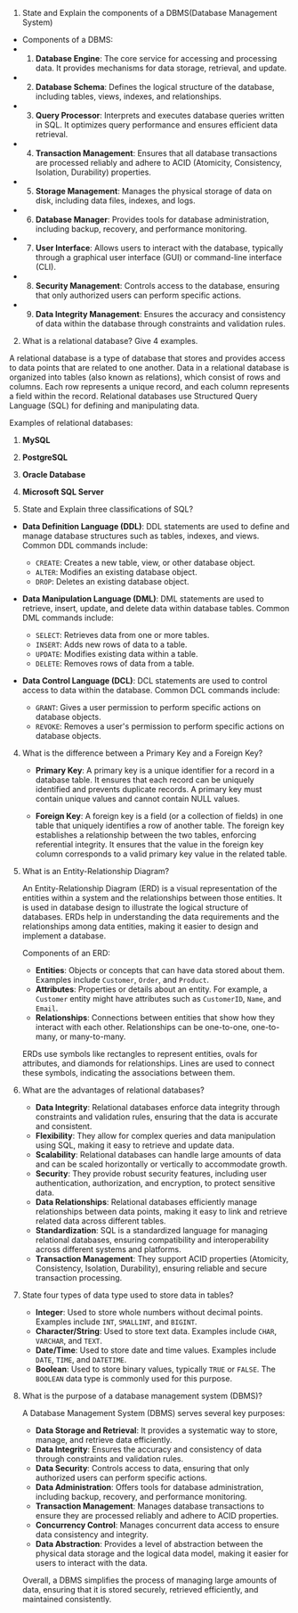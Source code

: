 1. State and Explain the components of a DBMS(Database Management System)
* Components of a DBMS:
 * 1. **Database Engine**: The core service for accessing and processing data. It provides mechanisms for data storage, retrieval, and update.
 * 2. **Database Schema**: Defines the logical structure of the database, including tables, views, indexes, and relationships.
 * 3. **Query Processor**: Interprets and executes database queries written in SQL. It optimizes query performance and ensures efficient data retrieval.
 * 4. **Transaction Management**: Ensures that all database transactions are processed reliably and adhere to ACID (Atomicity, Consistency, Isolation, Durability) properties.
 * 5. **Storage Management**: Manages the physical storage of data on disk, including data files, indexes, and logs.
 * 6. **Database Manager**: Provides tools for database administration, including backup, recovery, and performance monitoring.
 * 7. **User Interface**: Allows users to interact with the database, typically through a graphical user interface (GUI) or command-line interface (CLI).
 * 8. **Security Management**: Controls access to the database, ensuring that only authorized users can perform specific actions.
 * 9. **Data Integrity Management**: Ensures the accuracy and consistency of data within the database through constraints and validation rules.

2. What is a relational database? Give 4 examples.

A relational database is a type of database that stores and provides access to data points that are related to one another. Data in a relational database is organized into tables (also known as relations), which consist of rows and columns. Each row represents a unique record, and each column represents a field within the record. Relational databases use Structured Query Language (SQL) for defining and manipulating data.

Examples of relational databases:
1. **MySQL**
2. **PostgreSQL**
3. **Oracle Database**
4. **Microsoft SQL Server**



3. State and Explain three classifications of SQL?
* **Data Definition Language (DDL)**: DDL statements are used to define and manage database structures such as tables, indexes, and views. Common DDL commands include:
    * `CREATE`: Creates a new table, view, or other database object.
    * `ALTER`: Modifies an existing database object.
    * `DROP`: Deletes an existing database object.

* **Data Manipulation Language (DML)**: DML statements are used to retrieve, insert, update, and delete data within database tables. Common DML commands include:
    * `SELECT`: Retrieves data from one or more tables.
    * `INSERT`: Adds new rows of data to a table.
    * `UPDATE`: Modifies existing data within a table.
    * `DELETE`: Removes rows of data from a table.

* **Data Control Language (DCL)**: DCL statements are used to control access to data within the database. Common DCL commands include:
    * `GRANT`: Gives a user permission to perform specific actions on database objects.
    * `REVOKE`: Removes a user's permission to perform specific actions on database objects.
    
4. What is the difference between a Primary Key and a Foreign Key?

    * **Primary Key**: A primary key is a unique identifier for a record in a database table. It ensures that each record can be uniquely identified and prevents duplicate records. A primary key must contain unique values and cannot contain NULL values.

    * **Foreign Key**: A foreign key is a field (or a collection of fields) in one table that uniquely identifies a row of another table. The foreign key establishes a relationship between the two tables, enforcing referential integrity. It ensures that the value in the foreign key column corresponds to a valid primary key value in the related table.

5. What is an Entity-Relationship Diagram?

    An Entity-Relationship Diagram (ERD) is a visual representation of the entities within a system and the relationships between those entities. It is used in database design to illustrate the logical structure of databases. ERDs help in understanding the data requirements and the relationships among data entities, making it easier to design and implement a database.

    Components of an ERD:
    * **Entities**: Objects or concepts that can have data stored about them. Examples include `Customer`, `Order`, and `Product`.
    * **Attributes**: Properties or details about an entity. For example, a `Customer` entity might have attributes such as `CustomerID`, `Name`, and `Email`.
    * **Relationships**: Connections between entities that show how they interact with each other. Relationships can be one-to-one, one-to-many, or many-to-many.

    ERDs use symbols like rectangles to represent entities, ovals for attributes, and diamonds for relationships. Lines are used to connect these symbols, indicating the associations between them.

6. What are the advantages of relational databases?

    * **Data Integrity**: Relational databases enforce data integrity through constraints and validation rules, ensuring that the data is accurate and consistent.
    * **Flexibility**: They allow for complex queries and data manipulation using SQL, making it easy to retrieve and update data.
    * **Scalability**: Relational databases can handle large amounts of data and can be scaled horizontally or vertically to accommodate growth.
    * **Security**: They provide robust security features, including user authentication, authorization, and encryption, to protect sensitive data.
    * **Data Relationships**: Relational databases efficiently manage relationships between data points, making it easy to link and retrieve related data across different tables.
    * **Standardization**: SQL is a standardized language for managing relational databases, ensuring compatibility and interoperability across different systems and platforms.
    * **Transaction Management**: They support ACID properties (Atomicity, Consistency, Isolation, Durability), ensuring reliable and secure transaction processing.

7. State four types of data type used to store data in tables?

    * **Integer**: Used to store whole numbers without decimal points. Examples include `INT`, `SMALLINT`, and `BIGINT`.
    * **Character/String**: Used to store text data. Examples include `CHAR`, `VARCHAR`, and `TEXT`.
    * **Date/Time**: Used to store date and time values. Examples include `DATE`, `TIME`, and `DATETIME`.
    * **Boolean**: Used to store binary values, typically `TRUE` or `FALSE`. The `BOOLEAN` data type is commonly used for this purpose.

8. What is the purpose of a database management system (DBMS)?

    A Database Management System (DBMS) serves several key purposes:

    * **Data Storage and Retrieval**: It provides a systematic way to store, manage, and retrieve data efficiently.
    * **Data Integrity**: Ensures the accuracy and consistency of data through constraints and validation rules.
    * **Data Security**: Controls access to data, ensuring that only authorized users can perform specific actions.
    * **Data Administration**: Offers tools for database administration, including backup, recovery, and performance monitoring.
    * **Transaction Management**: Manages database transactions to ensure they are processed reliably and adhere to ACID properties.
    * **Concurrency Control**: Manages concurrent data access to ensure data consistency and integrity.
    * **Data Abstraction**: Provides a level of abstraction between the physical data storage and the logical data model, making it easier for users to interact with the data.

    Overall, a DBMS simplifies the process of managing large amounts of data, ensuring that it is stored securely, retrieved efficiently, and maintained consistently.
